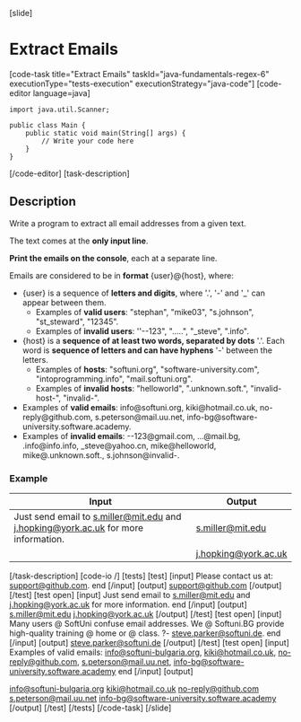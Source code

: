 [slide]
# Extract Emails
[code-task title="Extract Emails" taskId="java-fundamentals-regex-6" executionType="tests-execution" executionStrategy="java-code"]
[code-editor language=java]
```
import java.util.Scanner;

public class Main {
    public static void main(String[] args) {
        // Write your code here
    }
}
```
[/code-editor]
[task-description]
## Description
Write a program to extract all email addresses from a given text.

The text comes at the **only input line**.

**Print the emails on the console**, each at a separate line.

Emails are considered to be in **format** \{user\}\@\{host\}, where: 

- \{user\} is a sequence of **letters and digits**, where '.', '-' and '_' can appear between them.
    - Examples of **valid users**: "stephan", "mike03", "s.johnson", "st_steward", "12345".
    - Examples of **invalid users**: ''--123", ".....", "_steve", ".info". 
- \{host\} is a **sequence of at least two words, separated by dots** '.'. Each word is **sequence of letters and can have hyphens** '-' between the letters.
    - Examples of **hosts**: "softuni.org", "software-university.com", "intoprogramming.info", "mail.softuni.org". 
    - Examples of **invalid hosts**: "helloworld", ".unknown.soft.", "invalid-host-", "invalid-". 
- Examples of **valid emails**: info\@softuni.org, kiki\@hotmail.co.uk, no-reply\@github.com, s.peterson\@mail.uu.net, info-bg\@software-university.software.academy. 
- Examples of **invalid emails**: --123\@gmail.com, …\@mail.bg, .info\@info.info, _steve\@yahoo.cn, mike\@helloworld, mike\@.unknown.soft., s.johnson\@invalid-.

### Example
| **Input** | **Output** |
| --- | --- |
| Just send email to s.miller@mit.edu and j.hopking@york.ac.uk for more information. | s.miller@mit.edu  |
| | j.hopking@york.ac.uk |

[/task-description]
[code-io /]
[tests]
[test]
[input]
Please contact us at: support@github.com.
end
[/input]
[output]
support@github.com
[/output]
[/test]
[test open]
[input]
Just send email to s.miller@mit.edu and j.hopking@york.ac.uk for more information.
end
[/input]
[output]
s.miller@mit.edu
j.hopking@york.ac.uk
[/output]
[/test]
[test open]
[input]
Many users @ SoftUni confuse email addresses. We @ Softuni.BG provide high-quality training @ home or @ class. ?- steve.parker@softuni.de.
end
[/input]
[output]
steve.parker@softuni.de
[/output]
[/test]
[test open]
[input]
Examples of valid emails: info@softuni-bulgaria.org, kiki@hotmail.co.uk, no-reply@github.com, s.peterson@mail.uu.net, info-bg@software-university.software.academy
end
[/input]
[output]

info@softuni-bulgaria.org
kiki@hotmail.co.uk
no-reply@github.com
s.peterson@mail.uu.net
info-bg@software-university.software.academy
[/output]
[/test]
[/tests]
[/code-task]
[/slide]